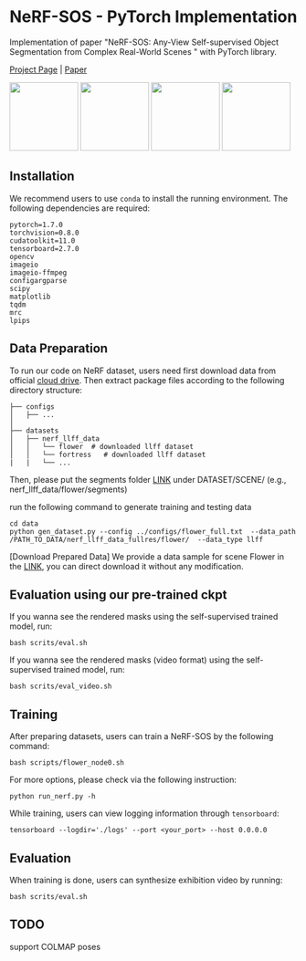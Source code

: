 # NeRF-SOS - PyTorch Implementation
Implementation of paper "NeRF-SOS: Any-View Self-supervised Object Segmentation from Complex Real-World Scenes " with PyTorch library.

[Project Page](https://zhiwenfan.github.io/NeRF-SOS/) | [Paper](https://arxiv.org/abs/2209.08776)

<div>
<img src="https://github.com/VITA-Group/NeRF-SOS/blob/main/datasets/imgs/flow_rgb.gif?raw=true" height="120"/>
<img src="https://github.com/VITA-Group/NeRF-SOS/blob/main/datasets/imgs/flower_seg.gif?raw=true" height="120"/>
<img src="https://github.com/VITA-Group/NeRF-SOS/blob/main/datasets/imgs/truck_rgb.gif?raw=true" height="120"/>
<img src="https://github.com/VITA-Group/NeRF-SOS/blob/main/datasets/imgs/truck_seg.gif?raw=true" height="120"/>
</div>

## Installation

We recommend users to use `conda` to install the running environment. The following dependencies are required:
```
pytorch=1.7.0
torchvision=0.8.0
cudatoolkit=11.0
tensorboard=2.7.0
opencv
imageio
imageio-ffmpeg
configargparse
scipy
matplotlib
tqdm
mrc
lpips
```

## Data Preparation

To run our code on NeRF dataset, users need first download data from official [cloud drive](https://drive.google.com/drive/folders/128yBriW1IG_3NJ5Rp7APSTZsJqdJdfc1). Then extract package files according to the following directory structure:

```
├── configs
│   ├── ...
│
├── datasets
│   ├── nerf_llff_data
│   │   └── flower  # downloaded llff dataset
│   │   └── fortress   # downloaded llff dataset
|   |   └── ...
```

Then, please put the segments folder [LINK](https://drive.google.com/file/d/1gD5paJ8HBOFVyMRgweTc0jNTL41SmBFz/view?usp=sharing) under DATASET/SCENE/ (e.g., nerf_llff_data/flower/segments)


run the following command to generate training and testing data
```
cd data
python gen_dataset.py --config ../configs/flower_full.txt  --data_path /PATH_TO_DATA/nerf_llff_data_fullres/flower/  --data_type llff
```

[Download Prepared Data] We provide a data sample for scene Flower in the [LINK](https://drive.google.com/file/d/1glu5KcPpXsLh9Im1b0X1M19Sja-HVkdL/view?usp=sharing), you can direct download it without any modification.

## Evaluation using our pre-trained ckpt

If you wanna see the rendered masks using the self-supervised trained model, run:
```
bash scrits/eval.sh
```
If you wanna see the rendered masks (video format) using the self-supervised trained model, run:
```
bash scrits/eval_video.sh
```

## Training

After preparing datasets, users can train a NeRF-SOS by the following command:
```
bash scripts/flower_node0.sh
```

For more options, please check via the following instruction:
```
python run_nerf.py -h
```

While training, users can view logging information through `tensorboard`:
```
tensorboard --logdir='./logs' --port <your_port> --host 0.0.0.0
```

## Evaluation

When training is done, users can synthesize exhibition video by running:
```
bash scrits/eval.sh
```

## TODO
support COLMAP poses
